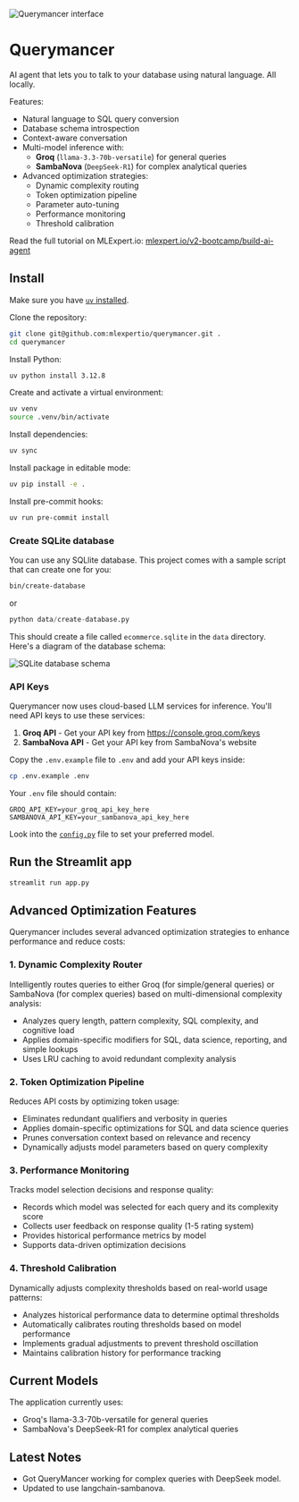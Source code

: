 ![Querymancer interface](.github/banner.png)

# Querymancer

AI agent that lets you to talk to your database using natural language. All locally.

Features:

- Natural language to SQL query conversion
- Database schema introspection
- Context-aware conversation
- Multi-model inference with:
  - **Groq** (`llama-3.3-70b-versatile`) for general queries
  - **SambaNova** (`DeepSeek-R1`) for complex analytical queries
- Advanced optimization strategies:
  - Dynamic complexity routing
  - Token optimization pipeline
  - Parameter auto-tuning
  - Performance monitoring
  - Threshold calibration

Read the full tutorial on MLExpert.io: [mlexpert.io/v2-bootcamp/build-ai-agent](https://mlexpert.io/v2-bootcamp/build-ai-agent)

## Install

Make sure you have [`uv` installed](https://docs.astral.sh/uv/getting-started/installation/).

Clone the repository:

```bash
git clone git@github.com:mlexpertio/querymancer.git .
cd querymancer
```

Install Python:

```bash
uv python install 3.12.8
```

Create and activate a virtual environment:

```bash
uv venv
source .venv/bin/activate
```

Install dependencies:

```bash
uv sync
```

Install package in editable mode:

```bash
uv pip install -e .
```

Install pre-commit hooks:

```bash
uv run pre-commit install
```

### Create SQLite database

You can use any SQLlite database. This project comes with a sample script that can create one for you:

```sh
bin/create-database
```
or
```python
python data/create-database.py
```

This should create a file called `ecommerce.sqlite` in the `data` directory. Here's a diagram of the database schema:

![SQLite database schema](.github/db-schema.png)

### API Keys

Querymancer now uses cloud-based LLM services for inference. You'll need API keys to use these services:

1. **Groq API** - Get your API key from https://console.groq.com/keys
2. **SambaNova API** - Get your API key from SambaNova's website

Copy the `.env.example` file to `.env` and add your API keys inside:

```bash
cp .env.example .env
```

Your `.env` file should contain:
```
GROQ_API_KEY=your_groq_api_key_here
SAMBANOVA_API_KEY=your_sambanova_api_key_here
```

Look into the [`config.py`](querymancer/config.py) file to set your preferred model.

## Run the Streamlit app

```bash
streamlit run app.py
```

## Advanced Optimization Features

Querymancer includes several advanced optimization strategies to enhance performance and reduce costs:

### 1. Dynamic Complexity Router

Intelligently routes queries to either Groq (for simple/general queries) or SambaNova (for complex queries) based on multi-dimensional complexity analysis:

- Analyzes query length, pattern complexity, SQL complexity, and cognitive load
- Applies domain-specific modifiers for SQL, data science, reporting, and simple lookups
- Uses LRU caching to avoid redundant complexity analysis

### 2. Token Optimization Pipeline

Reduces API costs by optimizing token usage:

- Eliminates redundant qualifiers and verbosity in queries
- Applies domain-specific optimizations for SQL and data science queries
- Prunes conversation context based on relevance and recency
- Dynamically adjusts model parameters based on query complexity

### 3. Performance Monitoring

Tracks model selection decisions and response quality:

- Records which model was selected for each query and its complexity score
- Collects user feedback on response quality (1-5 rating system)
- Provides historical performance metrics by model
- Supports data-driven optimization decisions

### 4. Threshold Calibration

Dynamically adjusts complexity thresholds based on real-world usage patterns:

- Analyzes historical performance data to determine optimal thresholds
- Automatically calibrates routing thresholds based on model performance
- Implements gradual adjustments to prevent threshold oscillation
- Maintains calibration history for performance tracking

## Current Models

The application currently uses:
- Groq's llama-3.3-70b-versatile for general queries
- SambaNova's DeepSeek-R1 for complex analytical queries

## Latest Notes
- Got QueryMancer working for complex queries with DeepSeek model.
- Updated to use langchain-sambanova.